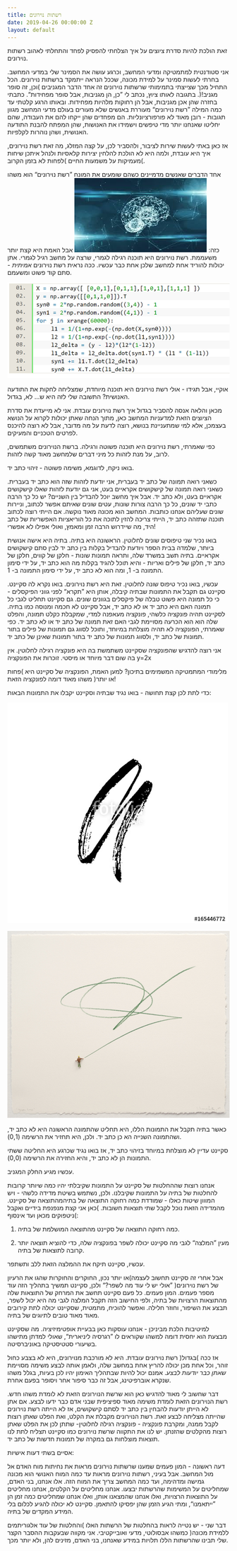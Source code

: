 ```yaml
---
title: רשתות נוירונים
date: 2019-04-26 00:00:00 Z
layout: default
---
```


זאת הולכת להיות סדרת ציוצים על איך הצלחתי להפסיק לפחד והתחלתי לאהוב רשתות נוירונים.

אני סטודנטית למתמטיקה ומדעי המחשב, וכרגע עושה את הסמינר שלי במדעי המחשב. בחרתי לעשות סמינר על למידת מכונה, שככל הנראה ייתמקד ברשתות נוירונים. הכל התחיל מכך שצייצתי בתמימותי שרשתות נוירונים זה אחד הדבר המגניבים )וכן, זה סופר מגניב!(. בתגובה לאותו ציוץ, נכתב לי ”כן, הן מגניבות, אבל סופר מפחידות“. כתבתי בחזרה שהן אכן מגניבות, אבל הן רחוקות מלהיות מפחידות. ובאותו הרגע קלטתי עד כמה המילה ”רשת נוירונים“ מעוררת באנשים שלא מעורים בעולם מדעי המחשב מגוון תגובות - רובן מאוד לא פורפורציונליות. הם מפחדים שהן ייקחו להם את העבודה, שהם יחליטו שאנחנו יותר מדי טיפשים וישמידו את האנושות, שהן המפתח להבנת התודעה האנושית, ושהן נוהרות לקלפיות.

אז כאן באתי לעשות שירות לציבור, ולהסביר לכן, על קצה המזלג, מה זאת רשת נוירונים, איך היא עובדת, ולמה היא לא הולכת להלחין יצירות קלאסיות ולנהל איתכן שיחות מעמיקות על משמעות החיים )לפחות לא בזמן הקרוב(.

אחד הדברים שאנשים מדמיינים כשהם שומעים את המונח ”רשת נוירונים“ הוא משהו כזה:
![רשת נוירונים](/images/images.jpeg)
אבל האמת היא קצת יותר משעממת. רשת נוירונים היא תוכנה רגילה לגמרי, שרצה על מחשב רגיל לגמרי. אתן יכולות להוריד אחת למחשב שלכן אחת כבר עכשיו. ככה נראית רשת נוירונים *אמיתית* - סתם קוד פשוט ומשעמם.


![סתם קוד](/images/0.jpeg)

אוקיי, אבל תגידו - אולי רשת נוירונים היא תוכנה מיוחדת, שמצליחה לחקות את התודעה האנושית? התשובה שלי לזה היא ש... לא, בגדול.

מכאן והלאה אנסה להסביר בגדול איך רשת נוירונים עובדת. אני לא מייעדת את סדרת הציוצים הזאת למדעניות המחשב כאן, מתוך הנחה שאתן יכולות לקרוא על הנושא בעצמכן, אלא למי שמתעניינת בנושא, רוצה לדעת על מה מדובר, אבל לא רוצה להיכנס לפרטים הטכניים והמעיקים.

כפי שאמרתי, רשת נוירונים היא תוכנה פשוטה ורגילה. ברשת הנוירונים משתמשים, לרוב, על מנת לזהות כל מיני דברים שלמחשב מאוד קשה לזהות.

בואו ניקח, לדוגמא, משימה פשוטה - זיהוי כתב יד.

כשאני רואה תמונה של כתב יד בעברית, אני יודעת לזהות שזה הוא כתב יד בעברית. כשאני רואה תמונה של קישקושים אקראיים בעט, אני גם יודעת לזהות שאלו קישקושים אקראיים בעט, ולא כתב יד. אבל איך מחשב יוכל להבדיל בין השניים? יש כל כך הרבה כתבי יד שונים, כל כך הרבה צורות שונות, עטים שונים שאיתם אפשר לכתוב, וניירות שונים שעליהם אנחנו כותבות. המחשב הוא מכונה מאוד נוקשה. אם הייתי רוצה לכתוב תוכנה שתזהה כתב יד, הייתי צריכה להזין לתוכה את כל הוריאציות האפשריות של כתב היד, מה שיידרוש הרבה זמן ומאמץ, ואולי אפילו לא אפשרי!

בואו נכיר שני טיפוסים שונים לחלוטין. הראשונה היא בתיה. בתיה היא אישה אנושית ביותר, שלמדה בבית הספר ויודעת להבדיל בקלות בין כתב יד לבין סתם קישקושים אקראיים. בתיה תשב במשרד שלה, ותראה תמונות שונות - חלקן של קווים, חלקן של כתב יד, חלקן של פילים ואריות - והיא תוכל להגיד בקלות מה הוא כתב יד, על ידי סימון התמונה ב- 1, ומה הוא לא כתב יד, על ידי סימון התמונה ב- 1.

עכשיו, בואו נכיר טיפוס שונה לחלוטין. זאת היא רשת נוירונים. בואו נקרא לה סקיינט. סקיינט גם תקבל את התמונות שבתיה קיבלה, אותן היא ”תקרא“ לפני גווני הפיקסלים - כי כל תמונה היא פשוט טבלה של פיקסלים בגוונים שונים. גם סקיינט תחליט לגבי כל תמונה האם היא כתב יד או לא כתב יד, אבל סקיינט לא חכמה ומנוסה כמו בתיה. לסקיינט תהיה פונקציה כלשהי, פונקציה מעאפנה למדי, שמקבלת כקלט תמונה, והפלט שלה הוא הוא הכרעה מסויימת לגבי האם זאת תמונה של כתב יד או לא כתב יד. כפי שאמרתי, הפונקציה לא תהיה מוצלחת במיוחד, ותוכל לסווג גם תמונות של פילים בתור תמונות של כתב יד, ולסווג תמונות של כתב יד בתור תמונות שאינן של כתב יד.

אני רוצה להדגיש שהפונקציה שסקיינט משתמשת בה היא פונקציה רגילה לחלוטין. אין בה שום דבר מיוחד או מיסטי. זוכרות את הפונקציה y=2x

מלימודי המתמטיקה המשמימים בתיכון? למען האמת, הפונקציה של סקיינט היא )פחות או יותר( משהו מאוד דומה לפונקציה הזאת!

כדי לתת לכן קצת תחושה - בואו נגיד שבתיה וסקיינט יקבלו את התמונות הבאות:

![אות](/images/500_F_165446772_GRBMPCDLGyIZIIbDD8CSYtZBzgUnB8GI.jpg)


![לא אות](/images/Green_Line__2009.jpg)

כאשר בתיה תקבל את התמונות הללו, היא תחליט שהתמונה הראשונה היא לא כתב יד, ושהתמונה השנייה הא כן כתב יד. ולכן, היא תחזיר את הרשימה (0,1).

סקיינט עדיין לא מוצלחת במיוחד בזיהוי כתב יד, אז בואו נגיד שכרגע היא החליטה ששתי התמונות הן לא כתב יד, והיא החזירה את הרשימה (0,0).

עכשיו מגיע החלק המגניב.

אנחנו רוצות שההחלטות של סקיינט על התמונות שקיבלתי יהיו כמה שיותר קרובות להחלטות של בתיה על התמונות שקיבלנו. ולכן, נשתמש בשיטת מדידה כלשהי - ויש המווון שיטות כאלו - שמודדת כמה רחוקה התוצאה של בתיהמהתוצאה של סקיינט. מהמדידה הזאת נוכל לקבל שתי תוצאות חשובות. )כאן אני קצת מנפנפת בידיים ואקבל ניטפוקים מכאן ועד אינסוף(:

1. כמה רחוקה התוצאה של סקיינט מהתוצאה המושלמת של בתיה.

2. מעין ”המלצה“ לגבי מה סקיינט יכולה לשפר בפונקציה שלה, כדי להוציא תוצאה יותר קרובה לתוצאות של בתיה.

עכשיו, סקיינט תיקח את ההמלצה הזאת ללב ותשתפר.

אבל אחרי זה סקיינט תחשוב לעצמה)או יותר נכון, החוקרים והחוקרות שהגו את הרעיון של רשת נוירונים( ”אולי יש לי עוד מה לשפר?“ ולכן, סקיינט תמשיך בתהליך הזה עוד מספר פעמים. המון פעמים. כל פעם סקיינט תחשב את המרחק של התוצאות שלה מהתוצאות הרצויות של בתיה, ולפי החישוב הזה תקבל המלצה לגבי מה היא יכול לשפר, תבצע את השיפור, וחוזר חלילה. ואפשר להוכיח, מתמטית, שסקיינט יכולה לתת קירובים מאוד מאוד טובים לתיוגים של בתיה.

למיטיבות הלכת מביניכן - אנחנו עוסקות כאן בבעיית אופטימיזיציה. מה שסקיינט מבצעת הוא יחסית דומה למשהו שקוראים לו ”רגרסיה ליניארית“, שאולי למדתן מתישהו בשיעורי סטטיסטיקה באוניברסיטה.

אז ככה )בגדול( רשת נוירונים עובדת. היא לא מורכבת מנוירונים, היא לא בצבע כחול זוהר, וכל אחת מכן יכולה להריץ אחת במחשב שלה, ולאמן אותה לבצע משימה מסויימת *שאתן כבר יודעות לבצע*. אמנם יכול להיות שבתהליך האימון יהיו לכן בעיות, בגלל משהו שנקרא אוברפיטינג, אבל זה כבר סיפור אחר ויסופר בפעם אחרת.

דבר שחשוב לי מאוד להדגיש כאן הוא שרשת הנוירונים הזאת לא לומדת משהו חדש. רשת הנוירונים הזאת לומדת משימה מאוד ספיציפית שבני אדם כבר ידעו לבצע. אם אתן לא הייתן יודעות להבחין בין כתב יד לסתם קישקושים, אז לא הייתה רשת נוירונים שהייתה מצליחה לבצע זאת. רשת הנוירונים מקבלת את הקלט, ואת הפלט שאתן רוצות לקבל ממנה, ומקרבת פונקציה - פונקציה רגילה לחלוטין- שתתן לכן את הפלט שאתן רוצות מהקלטים שהזנתן. יש לנו את התקווה שרשת נוירונים כמו סקיינט תצליח לתת לנו תוצאות מוצלחות גם במקרה של תמונות חדשות של כתב יד.

אסיים בשתי דעות אישיות:

דעה ראשונה - המון פעמים שמענו שרשתות נוירונים מראות את נחיתות מוח האדם אל מול המחשב. אבל בעיני, רשתות נוירונים מראות עד כמה המוח האנושי הוא מכונה גמישה ומדהימה, ועד כמה המחשב צריך את המוח הזה. אלו אנחנו, בני האדם, שמחליטים על המשימות שהרשתות יבצעו. אנחנו מחליטים על הקלטים, אנחנו מחליטים על התוצאות הרצויות, ואלו אנחנו שהמצאנו אותן, ואלו אנחנו שמחליטים כמה זמן הן ”ייתאמנו“, ומתי הגיע הזמן שהן יפסיקו להתאמן. סקיינט לא יכולה להגיע לכלום בלי המידע המקדים של בתיה.

דבר שני - יש נטייה לראות בהחלטות של הרשתות האלו )והחלטות של עוד אלגוריתמים ללמידת מכונה( כמשהו אבסולוטי, מדעי ואובייקטיבי. אני מקווה שבעקבות ההסבר הקצר שלי תבינו שהרשתות הללו תלויות במידע שאנחנו, בני האדם, מזינים להן, ולא יותר מכך.

